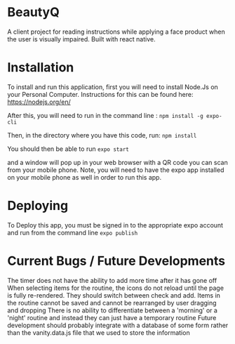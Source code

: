 # BeautyQ
A client project for reading instructions while applying a face product when the user is visually impaired. Built with react native.

# Installation
To install and run this application, first you will need to install Node.Js on your Personal Computer. Instructions for this can be found here: https://nodejs.org/en/

After this, you will need to run in the command line :
```npm install -g expo-cli```

Then, in the directory where you have this code, run:
 ```npm install```
 
 You should then be able to run
 ```expo start```
 
 and a window will pop up in your web browser with a QR code you can scan from your mobile phone. Note, you will need to have the expo app installed on your mobile phone as well in order to run this app.

# Deploying
To Deploy this app, you must be signed in to the appropriate expo account and run from the command line ```expo publish```


# Current Bugs / Future Developments
The timer does not have the ability to add more time after it has gone off
When selecting items for the routine, the icons do not reload until the page is fully re-rendered. They should switch between check and add.
Items in the routine cannot be saved and cannot be rearranged by user dragging and dropping
There is no ability to differentiate between a 'morning' or a 'night' routine and instead they can just have a temporary routine
Future development should probably integrate with a database of some form rather than the vanity.data.js file that we used to store the information